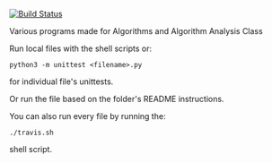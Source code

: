 [![Build Status](https://travis-ci.com/boxoforanmore/cs4050-code.svg?branch=master)](https://travis-ci.com/boxoforanmore/cs4050-code)


Various programs made for Algorithms and Algorithm Analysis Class

Run local files with the shell scripts or:

`python3 -m unittest <filename>.py`

for individual file's unittests.

Or run the file based on the folder's README instructions.


You can also run every file by running the:

`./travis.sh`

shell script.

